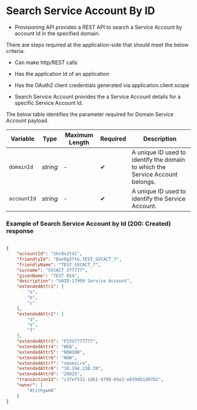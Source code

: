 # Search Service Account By ID

- Provisioning API provides a REST API to search a Service Account by account Id in the specified domain.

There are steps required at the application-side that should meet the below criteria:  

- Can make http/REST calls  

- Has the application Id of an application

- Has the OAuth2 client credentials generated via application.client scope


<!--
type: tab
titles: Request, Response
-->

- Search Service Account provides the a Service Account details for a specific Service Account Id.

The below table identifies the parameter required for Domain Service Account payload.

| Variable | Type | Maximum Length | Required | Description |
| -------- | -- |------------| ------- | ---- |
| `domainId` | *string* | - | &#10004; | A unique ID used to identify the domain to which the Service Account belongs. |
| `accountId` | *string* | - | &#10004; | A unique ID used to identify the Service Account. |


<!--
type: tab
-->

### Example of Search Service Account by Id (200: Created) response

```json

{
    "accountId": "Skc8o2t41",
    "friendlyId": "Dan8g3fte.TEST_SVCACT_7",
    "friendlyName": "TEST_SVCACT_7",
    "surname": "SVCACT 277777",
    "givenName": "TEST 854",
    "description": "UAID-17999 Service Account",
    "extendedAttr1": [
        "a",
        "b",
        "c"
    ],
    "extendedAttr2": [
        "d",
        "e",
        "f"
    ],
    "extendedAttr3": "FISV7777777",
    "extendedAttr4": "WEB",
    "extendedAttr5": "NOW100",
    "extendedAttr6": "NOW",
    "extendedAttr7": "smsmicro",
    "extendedAttr8": "10.194.138.30",
    "extendedAttr9": "26025",
    "transactionId": "c37ef532-1d61-4790-85e2-e039db1d07b2",
    "owner": [
        "Atithgwm6"
    ]
}

```

<!-- type: tab-end -->
